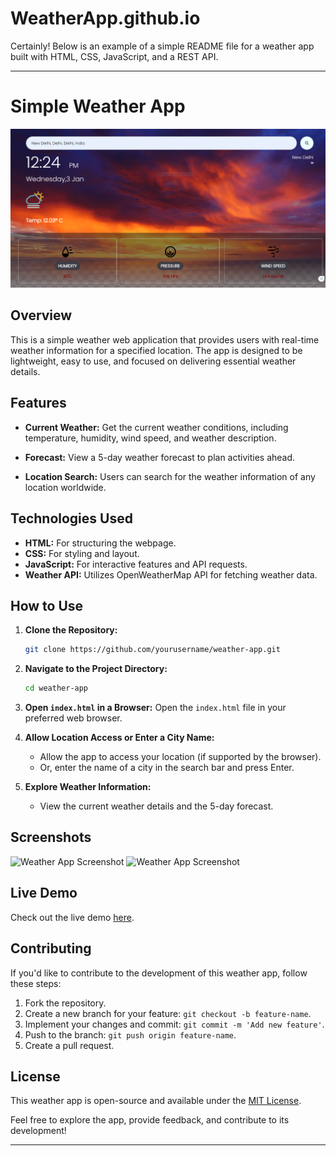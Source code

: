 # WeatherApp.github.io

Certainly! Below is an example of a simple README file for a weather app built with HTML, CSS, JavaScript, and a REST API.

---

# Simple Weather App

![Weather App Screenshot](screenshot.png)

## Overview

This is a simple weather web application that provides users with real-time weather information for a specified location. The app is designed to be lightweight, easy to use, and focused on delivering essential weather details.

## Features

- **Current Weather:** Get the current weather conditions, including temperature, humidity, wind speed, and weather description.

- **Forecast:** View a 5-day weather forecast to plan activities ahead.

- **Location Search:** Users can search for the weather information of any location worldwide.

## Technologies Used

- **HTML:** For structuring the webpage.
- **CSS:** For styling and layout.
- **JavaScript:** For interactive features and API requests.
- **Weather API:** Utilizes OpenWeatherMap API for fetching weather data.

## How to Use

1. **Clone the Repository:**
   ```bash
   git clone https://github.com/yourusername/weather-app.git
   ```

2. **Navigate to the Project Directory:**
   ```bash
   cd weather-app
   ```

3. **Open `index.html` in a Browser:**
   Open the `index.html` file in your preferred web browser.

4. **Allow Location Access or Enter a City Name:**
   - Allow the app to access your location (if supported by the browser).
   - Or, enter the name of a city in the search bar and press Enter.

5. **Explore Weather Information:**
   - View the current weather details and the 5-day forecast.

## Screenshots

![Weather App Screenshot](screenshots/screenshot1.png)
![Weather App Screenshot](screenshots/screenshot2.png)

## Live Demo

Check out the live demo [here](https://mohini1403.github.io/WeatherApp.github.io/).

## Contributing

If you'd like to contribute to the development of this weather app, follow these steps:

1. Fork the repository.
2. Create a new branch for your feature: `git checkout -b feature-name`.
3. Implement your changes and commit: `git commit -m 'Add new feature'`.
4. Push to the branch: `git push origin feature-name`.
5. Create a pull request.

## License

This weather app is open-source and available under the [MIT License](LICENSE).

Feel free to explore the app, provide feedback, and contribute to its development!

---


